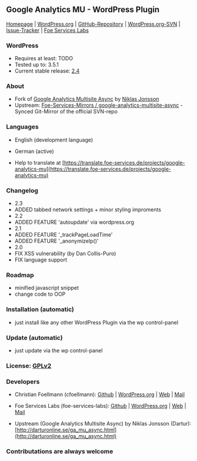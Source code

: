 ## Google Analytics MU - WordPress Plugin

[Homepage](https://labs.foe-services.de/projects/google-analytics-mu/) | 
[WordPress.org](https://wordpress.org/extend/plugins/google-analytics-mu/) | 
[GitHub-Repository](https://github.com/Foe-Services-Labs/Google-Analytics-MU/) | 
[WordPress.org-SVN](http://plugins.trac.wordpress.org/browser/google-analytics-mu/) | 
[Issue-Tracker](https://github.com/Foe-Services-Labs/Google-Analytics-MU/issues) | 
[Foe Services Labs](http://labs.foe-services.de/)

### WordPress
* Requires at least: TODO
* Tested up to: 3.5.1
* Current stable release: [2.4](#TODO+tag2.4)

### About
* Fork of [Google Analytics Multisite Async](https://wordpress.org/extend/plugins/google-analytics-multisite-async/) by [Niklas Jonsson](http://www.darturonline.se/ga-mu-async.html)
* Upstream: [Foe-Services-Mirrors / google-analytics-multisite-async](https://github.com/Foe-Services-Mirrors/google-analytics-multisite-async) - Synced Git-Mirror of the official SVN-repo

### Languages
* English (development language)
* German (active)

* Help to translate at [https://translate.foe-services.de/projects/google-analytics-mu](https://translate.foe-services.de/projects/google-analytics-mu)

### Changelog
* 2.3
 * ADDED tabbed network settings + minor styling improments
* 2.2
 * ADDED FEATURE 'autoupdate' via wordpress.org
* 2.1
 * ADDED FEATURE '_trackPageLoadTime'
 * ADDED FEATURE '_anonymizeIp()'
* 2.0
 * FIX XSS vulnerability (by Dan Collis-Puro)
 * FIX language support

### Roadmap
* minified javascript snippet
* change code to OOP

### Installation (automatic)
* just install like any other WordPress Plugin via the wp control-panel

### Update (automatic)
* just update via the wp control-panel

### License: [GPLv2](http://www.gnu.org/licenses/gpl-2.0.html)
  
### Developers
* Christian Foellmann (cfoellmann): [Github](https://github.com/cfoellmann) | [WordPress.org](https://profiles.wordpress.org/cfoellmann) | [Web](http://www.foe-services.de) | [Mail](mailto:foellmann@foe-services.de)
* Foe Services Labs (foe-services-labs): [Github](https://github.com/Foe-Services-Labs) | [WordPress.org](https://profiles.wordpress.org/foe-services-labs) | [Web](http://labs.foe-services.de) | [Mail](mailto:labs@foe-services.de)

* Upstream (Google Analytics Multisite Async) by Niklas Jonsson (Dartur): [http://darturonline.se/ga_mu_async.html](http://darturonline.se/ga_mu_async.html)

### Contributations are always welcome